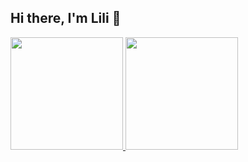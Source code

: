 ## Hi there, I'm Lili 👋

<div>
  <a href="https://github.com/lilint1">
  <img height= "180" src = "https://github-readme-stats.vercel.app/api?username=lilint1&show_icons=true&hide_border=true&theme=nightowl&count-private=true&hide=stars"/> 
  </a>
  <a href="https://github.com/lilint1">
  <img height= "180" src = "https://github-readme-stats.vercel.app/api/top-langs/?username=lilint1&layout=compact&hide_border=true&theme=nightowl&card_width=320"/> 
  </a>
</div>  


<!--(https://github.com/anuraghazra/github-readme-stats)-->
